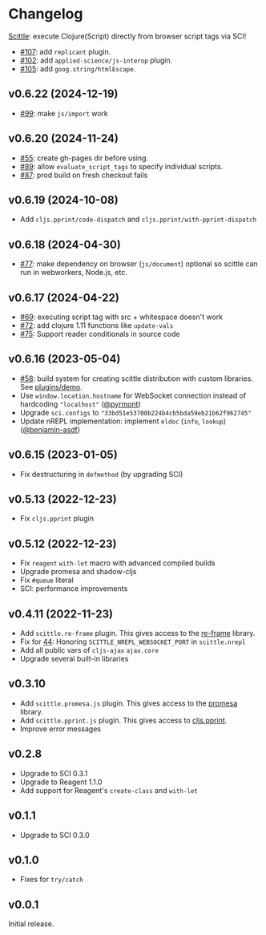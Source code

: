 # Changelog

[Scittle](https://github.com/babashka/scittle): execute Clojure(Script) directly from browser script tags via SCI!

<!-- To create a new NPM release: -->

<!-- - Run `bb npm-publish`: this will compile, bump patch version, create tag and and push to npm and Github -->
<!-- - `bb replace-version 0.6.21 0.6.22` -->
<!-- - Create Github release with updated links from `doc/links.md` -->
<!-- - `bb gh-pages` -->

- [#107](https://github.com/babashka/scittle/issues/107): add `replicant` plugin.
- [#102](https://github.com/babashka/scittle/issues/102): add `applied-science/js-interop` plugin.
- [#105](https://github.com/babashka/scittle/issues/105): add `goog.string/htmlEscape`.

## v0.6.22 (2024-12-19)

- [#99](https://github.com/babashka/scittle/issues/99): make `js/import` work

## v0.6.20 (2024-11-24)

- [#55](https://github.com/babashka/scittle/issues/55): create gh-pages dir before using.
- [#89](https://github.com/babashka/scittle/issues/89): allow `evaluate_script_tags` to specify individual scripts.
- [#87](https://github.com/babashka/scittle/issues/87): prod build on fresh checkout fails

## v0.6.19 (2024-10-08)

- Add `cljs.pprint/code-dispatch` and `cljs.pprint/with-pprint-dispatch`

## v0.6.18 (2024-04-30)

- [#77](https://github.com/babashka/scittle/issues/77): make dependency on browser (`js/document`) optional so scittle can run in webworkers, Node.js, etc.

## v0.6.17 (2024-04-22)

- [#69](https://github.com/babashka/scittle/issues/69): executing script tag with src + whitespace doesn't work
- [#72](https://github.com/babashka/scittle/issues/72): add clojure 1.11 functions like `update-vals`
- [#75](https://github.com/babashka/scittle/issues/75): Support reader conditionals in source code

## v0.6.16 (2023-05-04)

- [#58](https://github.com/babashka/scittle/issues/58): build system for creating scittle distribution with custom libraries. See [plugins/demo](plugins/demo).
- Use `window.location.hostname` for WebSocket connection instead of hardcoding `"localhost"` ([@pyrmont](https://github.com/pyrmont))
- Upgrade `sci.configs` to `"33bd51e53700b224b4cb5bda59eb21b62f962745"`
- Update nREPL implementation: implement `eldoc` (`info`, `lookup`) ([@benjamin-asdf](https://github.com/benjamin-asdf))

## v0.6.15 (2023-01-05)

- Fix destructuring in `defmethod` (by upgrading SCI)

## v0.5.13 (2022-12-23)

- Fix `cljs.pprint` plugin

## v0.5.12 (2022-12-23)

- Fix `reagent` `with-let` macro with advanced compiled builds
- Upgrade promesa and shadow-cljs
- Fix `#queue` literal
- SCI: performance improvements

## v0.4.11 (2022-11-23)

- Add `scittle.re-frame` plugin. This gives access to the
  [re-frame](https://github.com/day8/re-frame) library.
- Fix for [44](https://github.com/babashka/scittle/issues/44): Honoring `SCITTLE_NREPL_WEBSOCKET_PORT` in `scittle.nrepl`
- Add all public vars of `cljs-ajax` `ajax.core`
- Upgrade several built-in libraries

## v0.3.10

- Add `scittle.promesa.js` plugin. This gives access to the [promesa](https://cljdoc.org/d/funcool/promesa/8.0.450/doc/user-guide) library.
- Add `scittle.pprint.js` plugin. This gives access to [cljs.pprint](https://cljs.github.io/api/cljs.pprint/).
- Improve error messages

## v0.2.8

- Upgrade to SCI 0.3.1
- Upgrade to Reagent 1.1.0
- Add support for Reagent's `create-class` and `with-let`

## v0.1.1

- Upgrade to SCI 0.3.0

## v0.1.0

- Fixes for `try/catch`

## v0.0.1

Initial release.
